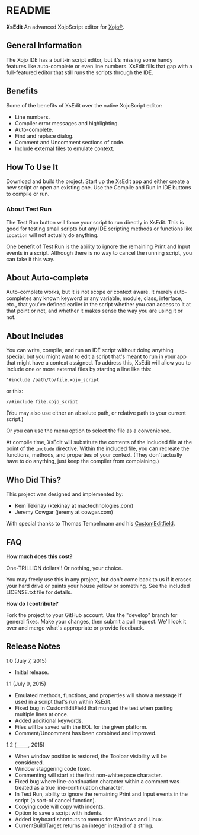 # README

__XsEdit__
An advanced XojoScript editor for [Xojo®](http://www.xojo.com/).

## General Information

The Xojo IDE has a built-in script editor, but it's missing some handy features like auto-complete or even line numbers. XsEdit fills that gap with a full-featured editor that still runs the scripts through the IDE.

## Benefits

Some of the benefits of XsEdit over the native XojoScript editor:

- Line numbers.
- Compiler error messages and highlighting.
- Auto-complete.
- Find and replace dialog.
- Comment and Uncomment sections of code.
- Include external files to emulate context.

## How To Use It

Download and build the project. Start up the XsEdit app and either create a new script or open an existing one. Use the Compile and Run In IDE buttons to compile or run.

### About Test Run

The Test Run button will force your script to run directly in XsEdit. This is good for testing small scripts but any IDE scripting methods or functions like `Location` will not actually do anything.

One benefit of Test Run is the ability to ignore the remaining Print and Input events in a script. Although there is no way to cancel the running script, you can fake it this way.

## About Auto-complete

Auto-complete works, but it is not scope or context aware. It merely auto-completes any known keyword or any variable, module, class, interface, etc., that you've defined earlier in the script whether you can access to it at that point or not, and whether it makes sense the way you are using it or not.

## About Includes

You can write, compile, and run an IDE script without doing anything special, but you might want to edit a script that's meant to run in your app that might have a context assigned. To address this, XsEdit will allow you to include one or more external files by starting a line like this:

```
'#include /path/to/file.xojo_script
```

or this:

```
//#include file.xojo_script
```

(You may also use either an absolute path, or relative path to your current script.)

Or you can use the menu option to select the file as a convenience.

At compile time, XsEdit will substitute the contents of the included file at the point of the `include` directive. Within the included file, you can recreate the functions, methods, and properties of your context. (They don't actually have to do anything, just keep the compiler from complaining.)

## Who Did This?

This project was designed and implemented by:

* Kem Tekinay (ktekinay at mactechnologies.com)
* Jeremy Cowgar (jeremy at cowgar.com)

With special thanks to Thomas Tempelmann and his [CustomEditfield](https://github.com/tempelmann/custom-editfield).

## FAQ

**How much does this cost?**

One-TRILLION dollars!! Or nothing, your choice.

You may freely use this in any project, but don't come back to us if it erases your hard drive or paints your house yellow or something. See the included LICENSE.txt file for details.

**How do I contribute?**

Fork the project to your GitHub account. Use the "develop" branch for general fixes. Make your changes, then submit a pull request. We'll look it over and merge what's appropriate or provide feedback.

## Release Notes

1.0 (July 7, 2015)

- Initial release.

1.1 (July 9, 2015)

- Emulated methods, functions, and properties will show a message if used in a script that's run within XsEdit.
- Fixed bug in CustomEditField that munged the test when pasting multiple lines at once.
- Added additional keywords.
- Files will be saved with the EOL for the given platform.
- Comment/Uncomment has been combined and improved.

1.2 (_____, 2015)

- When window position is restored, the Toolbar visibility will be considered.
- Window staggering code fixed.
- Commenting will start at the first non-whitespace character.
- Fixed bug where line-continuation character within a comment was treated as a true line-continuation character.
- In Test Run, ability to ignore the remaining Print and Input events in the script (a sort-of cancel function).
- Copying code will copy with indents.
- Option to save a script with indents.
- Added keyboard shortcuts to menus for Windows and Linux.
- CurrentBuildTarget returns an integer instead of a string.

